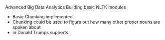 Advanced Big Data Analytics
Building basic NLTK modules
- Basic Chunking implemented
- Chunking could be used to figure out how many other proper nouns are spoken about 
- in Donald Trumps supports.
